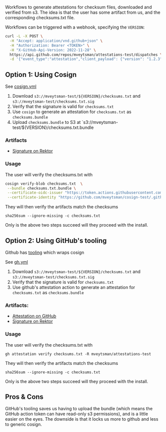 
Workflows to generate attestations for checksum files, downloaded and verified from s3. The idea is that the user has some artifact from us, and the corresponding checksums.txt file.

Workflows can be triggered with a webhook, specifying the `VERSION`:

```bash
curl -L -X POST \
  -H "Accept: application/vnd.github+json" \
  -H "Authorization: Bearer <TOKEN>" \
  -H "X-GitHub-Api-Version: 2022-11-28" \
  https://api.github.com/repos/mveytsman/attestations-test/dispatches \
  -d '{"event_type":"attestation","client_payload": {"version": "1.2.3"}}'
```
## Option 1: Using Cosign

See [cosign.yml](https://github.com/mveytsman/attestations-test/blob/main/.github/workflows/cosign.yml)

1) Download `s3://mveytsman-test/${VERSION}/checksums.txt` and `s3://mveytsman-test/checksums.txt.sig`
2) Verify that the signature is valid for `checksums.txt`
3) Use `cosign` to generate an attestation for `checksums.txt` as `checksums.bundle`
4) Upload `checksums.bundle` to S3 at `s3://mveytsman-test/${VERSION}/checksums.txt.bundle

### Artifacts
- [Signature on Rektor](https://search.sigstore.dev/?logIndex=125181272)


### Usage
The user will verify the checksums.txt with
```bash
cosign verify-blob checksums.txt  \
 --bundle checksums.txt.bundle \
 --certificate-oidc-issuer "https://token.actions.githubusercontent.com" \
 --certificate-identity "https://github.com/mveytsman/cosign-test/.github/workflows/cosign.yml@refs/heads/main"
```

They will then verify the artifacts match the checksums
```
sha256sum --ignore-missing -c checksums.txt
```

Only is the above two steps succeed will they proceed with the install.

## Option 2: Using GitHub's tooling

Github has [tooling](https://github.blog/changelog/2024-06-25-artifact-attestations-is-generally-available/) which wraps cosign

See [gh.yml](https://github.com/mveytsman/attestations-test/blob/main/.github/workflows/gh.yml)

1) Download `s3://mveytsman-test/${VERSION}/checksums.txt` and `s3://mveytsman-test/checksums.txt.sig`
2) Verify that the signature is valid for `checksums.txt`
3) Use github's attestation action to generate an attestation for `checksums.txt` as `checksums.bundle`

### Artifacts:
- [Attestation on GitHub](https://github.com/mveytsman/attestations-test/attestations/1822949)
- [Signature on Rektor](https://search.sigstore.dev/?logIndex=125181270)

### Usage
The user will verify the checksums.txt with
```
gh attestation verify checksums.txt -R mveytsman/attestations-test
```

They will then verify the artifacts match the checksums
```
sha256sum --ignore-missing -c checksums.txt
```

Only is the above two steps succeed will they proceed with the install.


## Pros & Cons
GitHub's tooling saves us having to upload the bundle (which means the GitHub action token can have read-only s3 permissions), and is a little easier on the eyes. The downside is that it locks us more to github and less to generic cosign.
